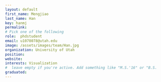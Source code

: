 ```yaml
---
layout: default
first_name: Mengjiao
last_name: Han
key: hanmj
permalink: 
# Pick one of the following
role:  phdstudent
email: u1078078@utah.edu
image: /assets/images/team/Han.jpg
organization: University of Utah
position: 
website: 
interests: Visualization
#  leave empty if you're active. Add something like "M.S.'16" or "B.S.'17" if you got a degree while at VDL. Add "N" if you left VDS before you got a degree.
graduated: 
---
```

